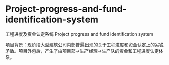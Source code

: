 # Project-progress-and-fund-identification-system
工程进度及资金认定系统 Project progress and fund identification system

项目背景：现阶段大型建筑公司内部普遍出现的关于工程进度和资金认定上的尖锐矛盾。项目外包后，产生了由项目部->生产经理->生产队的资金和工程进度认定体系。